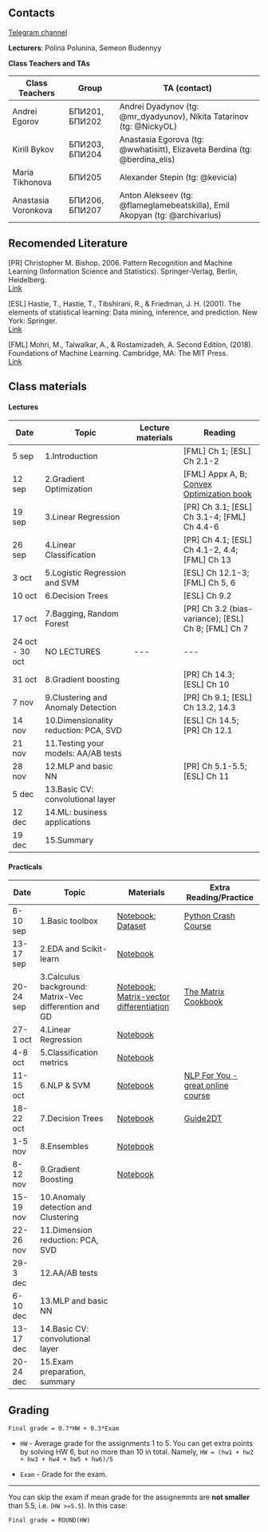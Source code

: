 
## Contacts

[Telegram channel](https://t.me/+0G5ev2gTmEo3ODYy)

**Lecturers**: Polina Polunina, Semeon Budennyy

**Class Teachers and TAs**

| Class Teachers | Group| TA (contact)|  
|----------------|------|-------|
|Andrei Egorov|БПИ201, БПИ202|Andrei Dyadynov (tg: @mr_dyadyunov), Nikita Tatarinov (tg: @NickyOL)|
|Kirill Bykov|БПИ203, БПИ204| Anastasia Egorova (tg: @wwhatisitt), Elizaveta Berdina (tg: @berdina_elis)|
|Maria Tikhonova|БПИ205|Alexander Stepin (tg: @kevicia)|
|Anastasia Voronkova|БПИ206, БПИ207| Anton Alekseev (tg: @flameglamebeatskilla), Emil Akopyan (tg: @archivarius)|


## Recomended Literature

[PR] Christopher M. Bishop. 2006. Pattern Recognition and Machine Learning (Information Science and Statistics). Springer-Verlag, Berlin, Heidelberg.\
[Link](http://users.isr.ist.utl.pt/~wurmd/Livros/school/Bishop%20-%20Pattern%20Recognition%20And%20Machine%20Learning%20-%20Springer%20%202006.pdf)

[ESL] Hastie, T., Hastie, T., Tibshirani, R., & Friedman, J. H. (2001). The elements of statistical learning: Data mining, inference, and prediction. New York: Springer.\
[Link](https://web.stanford.edu/~hastie/Papers/ESLII.pdf)

[FML] Mohri, M., Talwalkar, A., & Rostamizadeh, A. Second Edition, (2018). Foundations of Machine Learning. Cambridge, MA: The MIT Press.\
[Link](https://cs.nyu.edu/~mohri/mlbook/)

## Class materials

#### Lectures


| Date | Topic | Lecture materials| Reading|
|------|-------|------------------|--------|
|5 sep|1.Introduction|  |[FML] Ch 1; [ESL] Ch 2.1-2 |
|12 sep|2.Gradient Optimization|  | [FML] Appx A, B; [Convex Optimization book](https://web.stanford.edu/~boyd/cvxbook/)|
|19 sep|3.Linear Regression|  |[PR] Ch 3.1; [ESL] Ch 3.1-4;  [FML] Ch 4.4-6|
|26 sep|4.Linear Classification|  |[PR] Ch 4.1;  [ESL] Ch 4.1-2, 4.4; [FML] Ch 13|   
|3 oct|5.Logistic Regression and SVM|  |[ESL] Ch 12.1-3; [FML] Ch 5, 6  |
|10 oct|6.Decision Trees|  | [ESL] Ch 9.2|
|17 oct|7.Bagging, Random Forest| |[PR] Ch 3.2 (bias-variance); [ESL] Ch 8;  [FML] Ch 7|
|24 oct - 30 oct| NO LECTURES | --- | --- |
|31 oct|8.Gradient boosting|  |  [PR] Ch 14.3; [ESL] Ch 10|
|7 nov|9.Clustering and Anomaly Detection |  |[PR] Ch 9.1; [ESL] Ch 13.2, 14.3  |
|14 nov|10.Dimensionality reduction: PCA, SVD |  | [ESL] Ch 14.5; [PR] Ch 12.1 |
|21 nov|11.Testing your models: AA/AB tests | | |
|28 nov|12.MLP and basic NN |  | [PR] Ch 5.1-5.5; [ESL] Ch 11  |
|5 dec|13.Basic CV: convolutional layer |  |  |
|12 dec|14.ML: business applications |  |  |
|19 dec|15.Summary |  |  |



#### Practicals

| Date | Topic | Materials| Extra Reading/Practice|  
|------|-------|----------|-----------------------|
|6-10 sep|1.Basic toolbox| [Notebook](week01/01_HSE_PE_Intro_to_Python_v4.ipynb); [Dataset](week01/dpo_1-2_winemag-data_first150k.csv)|[Python Crash Course](week01/Additional_notebooks/)|
|13-17 sep|2.EDA and Scikit-learn| [Notebook](week02/02_HSE_SE_EDA_v1.ipynb) ||
|20-24 sep|3.Calculus background: Matrix-Vec differention and GD|[Notebook](week03/03_HSE_SE_GD.ipynb); [Matrix-vector differentiation](week03/sem03-vector-diff.pdf) |[The Matrix Cookbook](http://www.math.uwaterloo.ca/~hwolkowi//matrixcookbook.pdf)|
|27-1 oct|4.Linear Regression| [Notebook](week04/04_HSE_SE_Linear_regression_v3.ipynb) ||
|4-8 oct|5.Classification metrics| [Notebook](week05/05_HSE_PE_Classification_v2.ipynb)  ||
|11-15 oct|6.NLP & SVM|[Notebook](week06/06_HSE_SE_intro_to_NLP_SVM.ipynb)  |[NLP For You - great online course](https://lena-voita.github.io/nlp_course.html#main_page_content)|
|18-22 oct|7.Decision Trees|[Notebook](week07/07_HSE_SE_DT.ipynb)  |[Guide2DT](https://odsc.medium.com/the-complete-guide-to-decision-trees-part-1-aa68b34f476d)|
|1-5 nov|8.Ensembles|[Notebook](week08/Seminar_08_ensembles.ipynb)  | |
|8-12 nov|9.Gradient Boosting |[Notebook](week09/09_HSE_SE_GBM.ipynb)   |  |
|15-19 nov|10.Anomaly detection and Clustering |  |  |
|22-26 nov|11.Dimension reduction: PCA, SVD |  |  |
|29-3 dec|12.AA/AB tests |  |  |
|6-10 dec|13.MLP and basic NN  |   |  |
|13-17 dec|14.Basic CV: convolutional layer |   |  |
|20-24 dec|15.Exam preparation, summary |   |  |



## Grading
```Final grade = 0.7*HW + 0.3*Exam```

* `HW` - Average grade for the assignments 1 to 5. 
You can get extra points by solving HW 6, but no more than 10 in total. Namely, `HW = (hw1 + hw2 + hw3 + hw4 + hw5 + hw6)/5`


* `Exam` -  Grade for the exam. 
 ---
 
You can skip the exam if mean grade for the assignemnts are **not smaller** than 5.5, i.e. (`HW >=5.5`). 
In this case:

```Final grade = ROUND(HW)```
